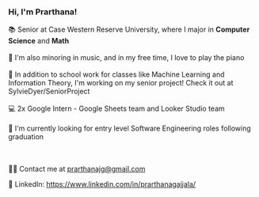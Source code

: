 ### Hi, I'm Prarthana!
📚 Senior at Case Western Reserve University, where I major in **Computer Science** and **Math** <br /> <br />
🎵 I'm also minoring in music, and in my free time, I love to play the piano <br /> <br />
🌱 In addition to school work for classes like Machine Learning and Information Theory, I'm working on my senior project! Check it out at SylvieDyer/SeniorProject <br /> <br />
💻 2x Google Intern - Google Sheets team and Looker Studio team <br /> <br />
🔭 I'm currently looking for entry level Software Engineering roles following graduation <br /> <br /> <br />

👯‍♀️ Contact me at prarthanajg@gmail.com <br />

💼 LinkedIn: https://www.linkedin.com/in/prarthanagajjala/
